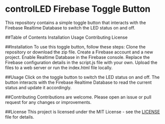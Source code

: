 # controlLED Firebase Toggle Button
This repository contains a simple toggle button that interacts with the Firebase Realtime Database to switch the LED status on and off.

##Table of Contents
Installation
Usage
Contributing
License

##Installation
To use this toggle button, follow these steps:
Clone the repository or download the zip file.
Create a Firebase account and a new project.
Enable Realtime Database in the Firebase console.
Replace the Firebase configuration details in the script.js file with your own.
Upload the files to a web server or run the index.html file locally.

##Usage
Click on the toggle button to switch the LED status on and off. The button interacts with the Firebase Realtime Database to read the current status and update it accordingly.

##Contributing
Contributions are welcome. Please open an issue or pull request for any changes or improvements.

##License
This project is licensed under the MIT License - see the [LICENSE](/LICENSE) file for details.
